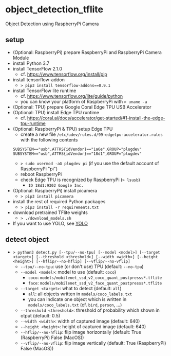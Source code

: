 # object_detection_tflite

Object Detection using RaspberryPi Camera

## setup

- (Optional: RaspberryPi) prepare RaspberryPi and RaspberryPi Camera Module
- install Python 3.7
- install TensorFlow 2.1.0
    - cf. https://www.tensorflow.org/install/pip
- install tensorflow-addon
    - `> pip3 install tensorflow-addons==0.9.1`
- install TensorFlow lite runtime
    - cf. https://www.tensorflow.org/lite/guide/python
    - you can know your platform of RaspberryPi with `> uname -a`
- (Optional: TPU) prepare Google Coral Edge TPU USB Accelerator
- (Optional: TPU) install Edge TPU runtime
    - cf. https://coral.ai/docs/accelerator/get-started/#1-install-the-edge-tpu-runtime
- (Optional: RaspberryPi & TPU) setup Edge TPU
    - create a new file `/etc/udev/rules.d/99-edgetpu-accelerator.rules` with the following contents
    ```
    SUBSYSTEM=="usb",ATTRS{idVendor}=="1a6e",GROUP="plugdev"
    SUBSYSTEM=="usb",ATTRS{idVendor}=="18d1",GROUP="plugdev"
    ```
    - `> sudo usermod -aG plugdev pi` (if you use the default account of RaspberryPi "pi")
    - reboot RaspberryPi
    - check Edge TPU is recognized by RaspberryPi (`> lsusb`)
        - `ID 18d1:9302 Google Inc.`
- (Optional: RaspberryPi) install picamera
    - `> pip3 install picamera`
- install the rest of required Python packages
    - `> pip3 install -r requirements.txt`
- download pretrained TFlite weights
    - `> ./download_models.sh`
- If you want to use YOLO, see [YOLO](/tetutaro/object_dtection_tflite/blob/master/yolo/README.md)

## detect object

- `> python3 detect.py [--tpu/--no-tpu] [--model <model>] [--target <target>] [--threshold <threshold>] [--width <width>] [--height <height>] [--hflip/--no-hflip] [--vflip/--no-vflip]`
    - `--tpu/--no-tpu`: use (or don't use) TPU (default: `--no-tpu`)
    - `--model <model>`: model to use (default: `coco`)
        - `coco`: `models/mobilenet_ssd_v2_coco_quant_postpresss*.tflite`
        - `face`: `models/mobilenet_ssd_v2_face_quant_postpresss*.tflite`
    - `--target <target>`: what to detect (default: `all`)
        - `all`: all objects written in `models/coco_labels.txt`
        - you can indicate one object which is written in `models/coco_labels.txt` (cf. `bird`, `person`, ...)
    - `--threshold <threshold>`: threshold of probability which shown in otput (default: 0.5)
    - `--width <width>`: width of captured image (default: 640)
    - `--height <height>`: height of captured image (default: 640)
    - `--hflip/--no-hflip`: flip image horizontally (default: True (RaspberryPi) False (MacOS))
    - `--vflip/--no-vflip`: flip image vertically (default: True (RaspberryPi) False (MacOS))
